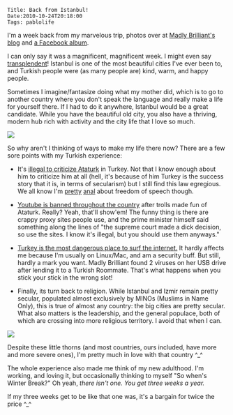     Title: Back from Istanbul!
    Date:2010-10-24T20:18:00
    Tags: pablolife

I'm a week back from my marvelous trip, photos over at [Madly Brilliant's
blog][1] and [a Facebook album][2].

I can only say it was a magnificent, magnificent week. I might even say
[transplendent][3]! Istanbul is one of the most beautiful cities I've ever
been to, and Turkish people were (as many people are) kind, warm, and happy
people.

<!-- more -->

Sometimes I imagine/fantasize doing what my mother did, which is to go to
another country where you don't speak the language and really make a life for
yourself there. If I had to do it anywhere, Istanbul would be a great
candidate. While you have the beautiful old city, you also have a thriving,
modern hub rich with activity and the city life that I love so much.

[![][4]][5]

So why aren't I thinking of ways to make my life there now? There are a few
sore points with my Turkish experience:

* It's [illegal to criticize Ataturk][6] in Turkey. Not that I know enough about him to criticize him at all (hell, it's because of him Turkey is the success story that it is, in terms of secularism) but I still find this law egregious. We all know I'm [pretty][7] [anal][8] about freedom of speech though.

* [Youtube is banned throughout the country][9] after trolls made fun of Ataturk. Really? Yeah, that'll show'em! The funny thing is there are crappy proxy sites people use, and the prime minister himself said something along the lines of "the supreme court made a dick decision, so use the sites. I know it's illegal, but you should use them anyways."

* [Turkey is the most dangerous place to surf the internet.][10] It hardly affects me because I'm usually on Linux/Mac, and am a security buff. But still, hardly a mark you want. Madly Brilliant found 2 viruses on her USB drive after lending it to a Turkish Roommate. That's what happens when you stick your stick in the wrong slot!

* Finally, its turn back to religion. While Istanbul and Izmir remain pretty secular, populated almost exclusively by MINOs (Muslims in Name Only), this is true of almost any country: the big cities are pretty secular. What also matters is the leadership, and the general populace, both of which are crossing into more religious territory. I avoid that when I can.


[![][11]][12]

Despite these little thorns (and most countries, ours included, have more and
more severe ones), I'm pretty much in love with that country ^\_^

The whole experience also made me think of my new adulthood. I'm working, and
loving it, but occasionally thinking to myself "So when's Winter Break?" Oh
yeah, _there isn't one. You get three weeks a year._

If my three weeks get to be like that one was, it's a bargain for twice the
price ^\_^


   [1]: http://istanbabble.blogspot.com
   [2]: http://www.facebook.com/#!/album.php?aid=2062768&id=1135710488
   [3]: http://www.youtube.com/watch?v=X1granQNSqg#t=00m52s
   [4]: http://3.bp.blogspot.com/_3ys1dwfzc2w/TMT-JFCAlxI/AAAAAAAAAHY/Jsj-AmclrYg/s400/69854_1452166540912_1135710488_31205117_5430153_n.jpg
   [5]: http://3.bp.blogspot.com/_3ys1dwfzc2w/TMT-JFCAlxI/AAAAAAAAAHY/Jsj-AmclrYg/s1600/69854_1452166540912_1135710488_31205117_5430153_n.jpg
   [6]: http://en.wikipedia.org/wiki/Mustafa_Kemal_Atatürk#Turkey
   [7]: /2010/07/on-freedom-of-speech.html
   [8]: /2010/09/updates-to-previous-posts.html
   [9]: http://thelede.blogs.nytimes.com/2007/03/07/youtube-banned-in-turkey-after-insults-to-ataturk/
   [10]: http://www.businessandleadership.com/technology/item/25269-turkey-russia-most/
   [11]: http://2.bp.blogspot.com/_3ys1dwfzc2w/TMT-JR3-RII/AAAAAAAAAHg/G8PW8ELOOYY/s400/73308_1452165700891_1135710488_31205109_6181048_n.jpg
   [12]: http://2.bp.blogspot.com/_3ys1dwfzc2w/TMT-JR3-RII/AAAAAAAAAHg/G8PW8ELOOYY/s1600/73308_1452165700891_1135710488_31205109_6181048_n.jpg
